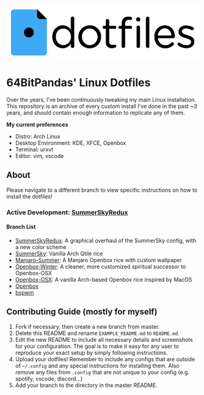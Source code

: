 ![dotfiles](dotfiles.png)

# 64BitPandas' Linux Dotfiles

Over the years, I've been continuously tweaking my main Linux installation. This repository is an archive of every custom install I've done in the past ~3 years, and should contain enough information to replicate any of them.

**My current preferences**
 - Distro: Arch Linux
 - Desktop Environment: KDE, XFCE, Openbox
 - Terminal: urxvt
 - Editor: vim, vscode

## About
Please navigate to a different branch to view specific instructions on how to install the dotfiles!

### Active Development: [SummerSkyRedux](../../tree/summersky-redux)

#### Branch List
 - [SummerSkyRedux](../../tree/summersky-redux): A graphical overhaul of the SummerSky config, with a new color scheme
 - [SummerSky](../../tree/summersky): Vanilla Arch Qtile rice
 - [Manjaro-Summer](../../tree/manjaro-summer): A Manjaro Openbox rice with custom wallpaper
 - [Openbox-Winter](../../tree/openbox-winter): A cleaner, more customized spiritual successor to Openbox-OSX
 - [Openbox-OSX](../../tree/openbox-osx): A vanilla Arch-based Openbox rice inspired by MacOS
 - [Openbox](../../tree/openbox)
 - [bspwm](../../tree/bspwm)

## Contributing Guide (mostly for myself)
1. Fork if necessary, then create a new branch from master.
2. Delete this README and rename `EXAMPLE_README.md` to `README.md`.
3. Edit the new README to include all necessary details and screenshots for your configuration. The goal is to make it easy for any user to reproduce your exact setup by simply following instructions.
4. Upload your dotfiles! Remember to include any configs that are outside of `~/.config` and any special instructions for installing them. Also remove any files from `.config` that are not unique to your config (e.g. spotify, vscode, discord...)
5. Add your branch to the directory in the master README.


